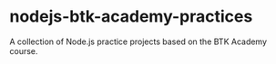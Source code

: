 # nodejs-btk-academy-practices
A collection of Node.js practice projects based on the BTK Academy course.
